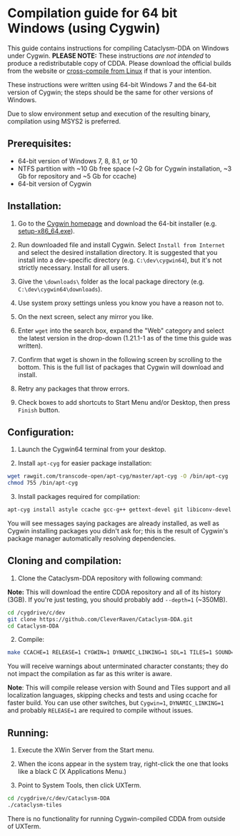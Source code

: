 # Compilation guide for 64 bit Windows (using Cygwin)

This guide contains instructions for compiling Cataclysm-DDA on Windows under Cygwin. **PLEASE NOTE:** These instructions *are not intended* to produce a redistributable copy of CDDA. Please download the official builds from the website or [cross-compile from Linux](https://github.com/CleverRaven/Cataclysm-DDA/blob/master/doc/COMPILING/COMPILING.md#cross-compile-to-windows-from-linux) if that is your intention.

These instructions were written using 64-bit Windows 7 and the 64-bit version of Cygwin; the steps should be the same for other versions of Windows.

Due to slow environment setup and execution of the resulting binary, compilation using MSYS2 is preferred.

## Prerequisites:

* 64-bit version of Windows 7, 8, 8.1, or 10
* NTFS partition with ~10 Gb free space (~2 Gb for Cygwin installation, ~3 Gb for repository and ~5 Gb for ccache)
* 64-bit version of Cygwin

## Installation:

1. Go to the [Cygwin homepage](https://cygwin.com/) and download the 64-bit installer (e.g. [setup-x86_64.exe](https://cygwin.com/setup-x86_64.exe)).

2. Run downloaded file and install Cygwin. Select `Install from Internet` and select the desired installation directory. It is suggested that you install into a dev-specific directory (e.g. `C:\dev\cygwin64`), but it's not strictly necessary. Install for all users.

3. Give the `\downloads\` folder as the local package directory (e.g. `C:\dev\cygwin64\downloads`).

4. Use system proxy settings unless you know you have a reason not to.

5. On the next screen, select any mirror you like.

6. Enter `wget` into the search box, expand the "Web" category and select the latest version in the drop-down (1.21.1-1 as of the time this guide was written).

7. Confirm that wget is shown in the following screen by scrolling to the bottom. This is the full list of packages that Cygwin will download and install.

8. Retry any packages that throw errors.

9. Check boxes to add shortcuts to Start Menu and/or Desktop, then press `Finish` button.

## Configuration:

1. Launch the Cygwin64 terminal from your desktop.

2. Install `apt-cyg` for easier package installation:

```bash
wget rawgit.com/transcode-open/apt-cyg/master/apt-cyg -O /bin/apt-cyg
chmod 755 /bin/apt-cyg
```

3. Install packages required for compilation:

```bash
apt-cyg install astyle ccache gcc-g++ gettext-devel git libiconv-devel libintl-devel libSDL2_image-devel libSDL2_mixer-devel libSDL2_ttf-devel make xinit
```

You will see messages saying packages are already installed, as well as Cygwin installing packages you didn't ask for; this is the result of Cygwin's package manager automatically resolving dependencies.

## Cloning and compilation:

1. Clone the Cataclysm-DDA repository with following command:

**Note:** This will download the entire CDDA repository and all of its history (3GB). If you're just testing, you should probably add `--depth=1` (~350MB).

```bash
cd /cygdrive/c/dev
git clone https://github.com/CleverRaven/Cataclysm-DDA.git
cd Cataclysm-DDA
```

2. Compile:

```bash
make CCACHE=1 RELEASE=1 CYGWIN=1 DYNAMIC_LINKING=1 SDL=1 TILES=1 SOUND=1 LOCALIZE=1 LANGUAGES=all LINTJSON=0 ASTYLE=0 BACKTRACE=0 TESTS=0
```

You will receive warnings about unterminated character constants; they do not impact the compilation as far as this writer is aware.

**Note**: This will compile release version with Sound and Tiles support and all localization languages, skipping checks and tests and using ccache for faster build. You can use other switches, but `Cygwin=1`, `DYNAMIC_LINKING=1` and probably `RELEASE=1` are required to compile without issues.

## Running:

1. Execute the XWin Server from the Start menu.

2. When the icons appear in the system tray, right-click the one that looks like a black C (X Applications Menu.)

3. Point to System Tools, then click UXTerm.

```bash
cd /cygdrive/c/dev/Cataclysm-DDA
./cataclysm-tiles
```

There is no functionality for running Cygwin-compiled CDDA from outside of UXTerm.
